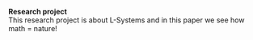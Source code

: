 **Research project**<br >
This research project is about L-Systems and in this paper we see how math = nature! 
